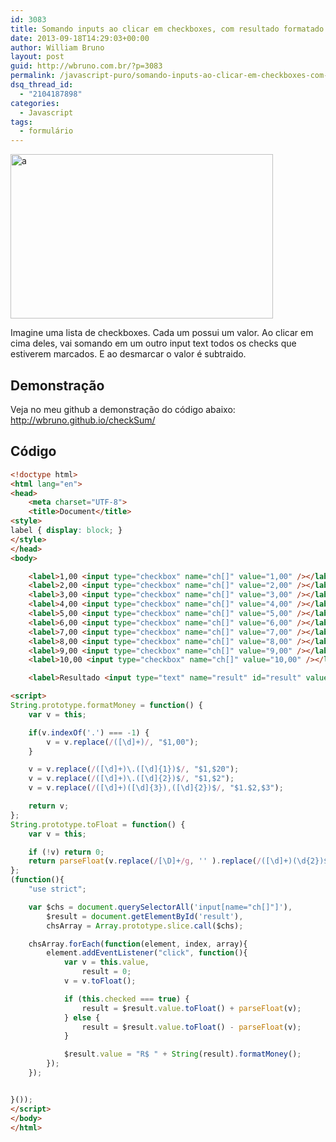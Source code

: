 ```yaml
---
id: 3083
title: Somando inputs ao clicar em checkboxes, com resultado formatado em reais
date: 2013-09-18T14:29:03+00:00
author: William Bruno
layout: post
guid: http://wbruno.com.br/?p=3083
permalink: /javascript-puro/somando-inputs-ao-clicar-em-checkboxes-com-resultado-formatado-em-reais/
dsq_thread_id:
  - "2104187898"
categories:
  - Javascript
tags:
  - formulário
---
```

[<img src="/wp-content/uploads/2013/09/a1.png" alt="a" width="420" height="263" class="aligncenter size-full wp-image-3089" />](/wp-content/uploads/2013/09/a1.png)

Imagine uma lista de checkboxes. Cada um possui um valor. Ao clicar em cima deles, vai somando em um outro input text todos os checks que estiverem marcados. E ao desmarcar o valor é subtraido.

<!--more-->

## Demonstração

Veja no meu github a demonstração do código abaixo: <http://wbruno.github.io/checkSum/>

## Código

``` html
<!doctype html>
<html lang="en">
<head>
    <meta charset="UTF-8">
    <title>Document</title>
<style>
label { display: block; }
</style>
</head>
<body>

    <label>1,00 <input type="checkbox" name="ch[]" value="1,00" /></label>
    <label>2,00 <input type="checkbox" name="ch[]" value="2,00" /></label>
    <label>3,00 <input type="checkbox" name="ch[]" value="3,00" /></label>
    <label>4,00 <input type="checkbox" name="ch[]" value="4,00" /></label>
    <label>5,00 <input type="checkbox" name="ch[]" value="5,00" /></label>
    <label>6,00 <input type="checkbox" name="ch[]" value="6,00" /></label>
    <label>7,00 <input type="checkbox" name="ch[]" value="7,00" /></label>
    <label>8,00 <input type="checkbox" name="ch[]" value="8,00" /></label>
    <label>9,00 <input type="checkbox" name="ch[]" value="9,00" /></label>
    <label>10,00 <input type="checkbox" name="ch[]" value="10,00" /></label>

    <label>Resultado <input type="text" name="result" id="result" value="R$ 0,00" /></label>

<script>
String.prototype.formatMoney = function() {
    var v = this;

    if(v.indexOf('.') === -1) {
        v = v.replace(/([\d]+)/, "$1,00");
    }

    v = v.replace(/([\d]+)\.([\d]{1})$/, "$1,$20");
    v = v.replace(/([\d]+)\.([\d]{2})$/, "$1,$2");
    v = v.replace(/([\d]+)([\d]{3}),([\d]{2})$/, "$1.$2,$3");

    return v;
};
String.prototype.toFloat = function() {
    var v = this;

    if (!v) return 0;
    return parseFloat(v.replace(/[\D]+/g, '' ).replace(/([\d]+)(\d{2})$/, "$1.$2"));
};
(function(){
    "use strict";

    var $chs = document.querySelectorAll('input[name="ch[]"]'),
        $result = document.getElementById('result'),
        chsArray = Array.prototype.slice.call($chs);

    chsArray.forEach(function(element, index, array){
        element.addEventListener("click", function(){
            var v = this.value,
                result = 0;
            v = v.toFloat();

            if (this.checked === true) {
                result = $result.value.toFloat() + parseFloat(v);
            } else {
                result = $result.value.toFloat() - parseFloat(v);
            }

            $result.value = "R$ " + String(result).formatMoney();
        });
    });


}());
</script>
</body>
</html>
```
